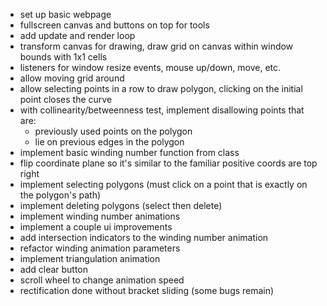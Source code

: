 - set up basic webpage
- fullscreen canvas and buttons on top for tools
- add update and render loop
- transform canvas for drawing, draw grid on canvas within window bounds with 1x1 cells
- listeners for window resize events, mouse up/down, move, etc.
- allow moving grid around
- allow selecting points in a row to draw polygon, clicking on the initial point closes the curve
- with collinearity/betweenness test, implement disallowing points that are:
	- previously used points on the polygon
	- lie on previous edges in the polygon
- implement basic winding number function from class
- flip coordinate plane so it's similar to the familiar positive coords are top right
- implement selecting polygons (must click on a point that is exactly on the polygon's path)
- implement deleting polygons (select then delete)
- implement winding number animations
- implement a couple ui improvements
- add intersection indicators to the winding number animation
- refactor winding animation parameters
- implement triangulation animation
- add clear button
- scroll wheel to change animation speed
- rectification done without bracket sliding (some bugs remain)